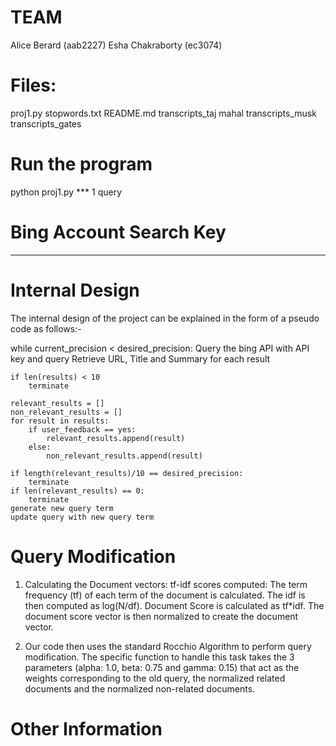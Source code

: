 TEAM
======
Alice Berard (aab2227)
Esha Chakraborty (ec3074)

Files:
=======
proj1.py
stopwords.txt
README.md
transcripts_taj mahal
transcripts_musk
transcripts_gates

Run the program
================
python proj1.py *** 1 query

Bing Account Search Key
========================
***

Internal Design
================
The internal design of the project can be explained in the form of a pseudo code as follows:-

while current_precision < desired_precision:
	Query the bing API with API key and query
	Retrieve URL, Title and Summary for each result

	if len(results) < 10
		terminate

	relevant_results = []
	non_relevant_results = []
	for result in results:
		if user_feedback == yes:
			relevant_results.append(result)
		else:
			non_relevant_results.append(result)

	if length(relevant_results)/10 == desired_precision:
		terminate
	if len(relevant_results) == 0:
		terminate
	generate new query term
	update query with new query term

Query Modification
===================
1. Calculating the Document vectors:
	tf-idf scores computed: 
		The term frequency (tf) of each term of the document is calculated. The idf is then computed as log(N/df). Document Score is calculated as tf*idf. The document score vector is then normalized to create the document vector.

2. Our code then uses the standard Rocchio Algorithm to perform query modification. The specific function to handle this task takes the 3 parameters (alpha: 1.0, beta: 0.75 and gamma: 0.15) that act as the weights corresponding to the old query, the normalized related documents and the normalized non-related documents.


Other Information
==================